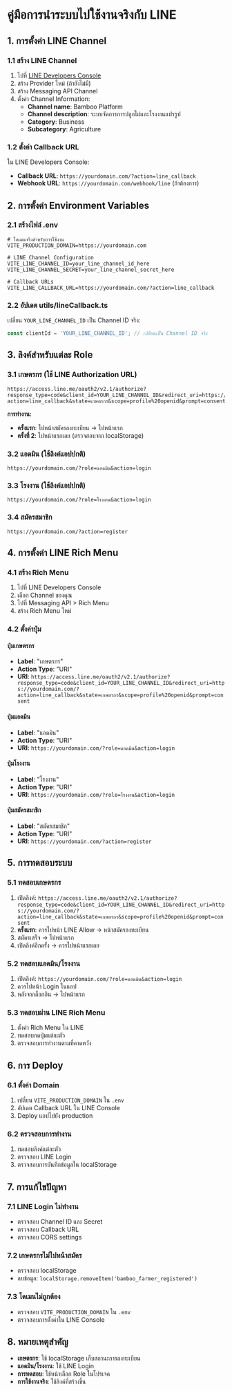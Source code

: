 # คู่มือการนำระบบไปใช้งานจริงกับ LINE

## 1. การตั้งค่า LINE Channel

### 1.1 สร้าง LINE Channel
1. ไปที่ [LINE Developers Console](https://developers.line.biz/)
2. สร้าง Provider ใหม่ (ถ้ายังไม่มี)
3. สร้าง Messaging API Channel
4. ตั้งค่า Channel Information:
   - **Channel name**: Bamboo Platform
   - **Channel description**: ระบบจัดการการปลูกไผ่และโรงงานแปรรูป
   - **Category**: Business
   - **Subcategory**: Agriculture

### 1.2 ตั้งค่า Callback URL
ใน LINE Developers Console:
- **Callback URL**: `https://yourdomain.com/?action=line_callback`
- **Webhook URL**: `https://yourdomain.com/webhook/line` (ถ้าต้องการ)

## 2. การตั้งค่า Environment Variables

### 2.1 สร้างไฟล์ .env
```env
# โดเมนจริงสำหรับการใช้งาน
VITE_PRODUCTION_DOMAIN=https://yourdomain.com

# LINE Channel Configuration
VITE_LINE_CHANNEL_ID=your_line_channel_id_here
VITE_LINE_CHANNEL_SECRET=your_line_channel_secret_here

# Callback URLs
VITE_LINE_CALLBACK_URL=https://yourdomain.com/?action=line_callback
```

### 2.2 อัปเดต utils/lineCallback.ts
เปลี่ยน `YOUR_LINE_CHANNEL_ID` เป็น Channel ID จริง:
```typescript
const clientId = 'YOUR_LINE_CHANNEL_ID'; // เปลี่ยนเป็น Channel ID จริง
```

## 3. ลิงค์สำหรับแต่ละ Role

### 3.1 เกษตรกร (ใช้ LINE Authorization URL)
```
https://access.line.me/oauth2/v2.1/authorize?response_type=code&client_id=YOUR_LINE_CHANNEL_ID&redirect_uri=https://yourdomain.com/?action=line_callback&state=เกษตรกร&scope=profile%20openid&prompt=consent
```

**การทำงาน:**
- **ครั้งแรก**: ไปหน้าสมัครลงทะเบียน → ไปหน้าแรก
- **ครั้งที่ 2**: ไปหน้าแรกเลย (ตรวจสอบจาก localStorage)

### 3.2 แอดมิน (ใช้ลิงค์แอปปกติ)
```
https://yourdomain.com/?role=แอดมิน&action=login
```

### 3.3 โรงงาน (ใช้ลิงค์แอปปกติ)
```
https://yourdomain.com/?role=โรงงาน&action=login
```

### 3.4 สมัครสมาชิก
```
https://yourdomain.com/?action=register
```

## 4. การตั้งค่า LINE Rich Menu

### 4.1 สร้าง Rich Menu
1. ไปที่ LINE Developers Console
2. เลือก Channel ของคุณ
3. ไปที่ Messaging API > Rich Menu
4. สร้าง Rich Menu ใหม่

### 4.2 ตั้งค่าปุ่ม

#### ปุ่มเกษตรกร
- **Label**: "เกษตรกร"
- **Action Type**: "URI"
- **URI**: `https://access.line.me/oauth2/v2.1/authorize?response_type=code&client_id=YOUR_LINE_CHANNEL_ID&redirect_uri=https://yourdomain.com/?action=line_callback&state=เกษตรกร&scope=profile%20openid&prompt=consent`

#### ปุ่มแอดมิน
- **Label**: "แอดมิน"
- **Action Type**: "URI"
- **URI**: `https://yourdomain.com/?role=แอดมิน&action=login`

#### ปุ่มโรงงาน
- **Label**: "โรงงาน"
- **Action Type**: "URI"
- **URI**: `https://yourdomain.com/?role=โรงงาน&action=login`

#### ปุ่มสมัครสมาชิก
- **Label**: "สมัครสมาชิก"
- **Action Type**: "URI"
- **URI**: `https://yourdomain.com/?action=register`

## 5. การทดสอบระบบ

### 5.1 ทดสอบเกษตรกร
1. เปิดลิงค์: `https://access.line.me/oauth2/v2.1/authorize?response_type=code&client_id=YOUR_LINE_CHANNEL_ID&redirect_uri=https://yourdomain.com/?action=line_callback&state=เกษตรกร&scope=profile%20openid&prompt=consent`
2. **ครั้งแรก**: ควรไปหน้า LINE Allow → หน้าสมัครลงทะเบียน
3. สมัครเสร็จ → ไปหน้าแรก
4. เปิดลิงค์อีกครั้ง → ควรไปหน้าแรกเลย

### 5.2 ทดสอบแอดมิน/โรงงาน
1. เปิดลิงค์: `https://yourdomain.com/?role=แอดมิน&action=login`
2. ควรไปหน้า Login ในแอป
3. หลังจากล็อกอิน → ไปหน้าแรก

### 5.3 ทดสอบผ่าน LINE Rich Menu
1. ตั้งค่า Rich Menu ใน LINE
2. ทดสอบกดปุ่มแต่ละตัว
3. ตรวจสอบการทำงานตามที่คาดหวัง

## 6. การ Deploy

### 6.1 ตั้งค่า Domain
1. เปลี่ยน `VITE_PRODUCTION_DOMAIN` ใน `.env`
2. อัปเดต Callback URL ใน LINE Console
3. Deploy แอปไปยัง production

### 6.2 ตรวจสอบการทำงาน
1. ทดสอบลิงค์แต่ละตัว
2. ตรวจสอบ LINE Login
3. ตรวจสอบการบันทึกข้อมูลใน localStorage

## 7. การแก้ไขปัญหา

### 7.1 LINE Login ไม่ทำงาน
- ตรวจสอบ Channel ID และ Secret
- ตรวจสอบ Callback URL
- ตรวจสอบ CORS settings

### 7.2 เกษตรกรไม่ไปหน้าสมัคร
- ตรวจสอบ localStorage
- ลบข้อมูล: `localStorage.removeItem('bamboo_farmer_registered')`

### 7.3 โดเมนไม่ถูกต้อง
- ตรวจสอบ `VITE_PRODUCTION_DOMAIN` ใน `.env`
- ตรวจสอบการตั้งค่าใน LINE Console

## 8. หมายเหตุสำคัญ

- **เกษตรกร**: ใช้ localStorage เก็บสถานะการลงทะเบียน
- **แอดมิน/โรงงาน**: ใช้ LINE Login
- **การทดสอบ**: ใช้หน้าเลือก Role ในโปรเจค
- **การใช้งานจริง**: ใช้ลิงค์ที่สร้างขึ้น
